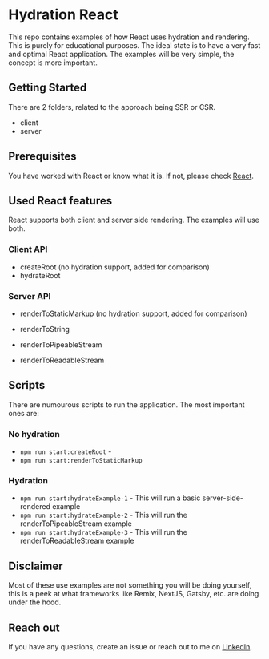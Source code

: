 # Hydration React

This repo contains examples of how React uses hydration and rendering. This is purely for educational purposes. The ideal state is to have a very fast and optimal React application. The examples will be very simple, the concept is more important.

## Getting Started

There are 2 folders, related to the approach being SSR or CSR.

- client
- server

## Prerequisites

You have worked with React or know what it is. If not, please check [React](https://react.dev/).

## Used React features

React supports both client and server side rendering. The examples will use both.

### Client API

- createRoot (no hydration support, added for comparison)
- hydrateRoot

### Server API

- renderToStaticMarkup (no hydration support, added for comparison)
- renderToString

- renderToPipeableStream
- renderToReadableStream

## Scripts

There are numourous scripts to run the application. The most important ones are:

### No hydration

- `npm run start:createRoot` -
- `npm run start:renderToStaticMarkup`

### Hydration

- `npm run start:hydrateExample-1` - This will run a basic server-side-rendered example
- `npm run start:hydrateExample-2` - This will run the renderToPipeableStream example
- `npm run start:hydrateExample-3` - This will run the renderToReadableStream example

## Disclaimer

Most of these use examples are not something you will be doing yourself, this is a peek at what frameworks like Remix, NextJS, Gatsby, etc. are doing under the hood.

## Reach out

If you have any questions, create an issue or reach out to me on [LinkedIn](https://linkedin.com/martin-demiddel).
